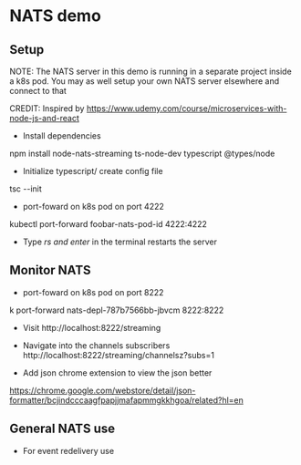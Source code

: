 # NATS demo

## Setup

NOTE: The NATS server in this demo is running in a separate project inside a k8s pod. You may as well setup your own NATS server elsewhere and connect to that

CREDIT: Inspired by https://www.udemy.com/course/microservices-with-node-js-and-react


- Install dependencies

npm install node-nats-streaming ts-node-dev typescript @types/node

- Initialize typescript/ create config file

tsc --init

- port-foward on k8s pod on port 4222

kubectl port-forward foobar-nats-pod-id 4222:4222

- Type *rs and enter* in the terminal restarts the server

## Monitor NATS


- port-foward on k8s pod on port 8222

k port-forward nats-depl-787b7566bb-jbvcm 8222:8222

- Visit http://localhost:8222/streaming

- Navigate into the channels subscribers http://localhost:8222/streaming/channelsz?subs=1

- Add json chrome extension to view the json better

https://chrome.google.com/webstore/detail/json-formatter/bcjindcccaagfpapjjmafapmmgkkhgoa/related?hl=en


## General NATS use

- For event redelivery use 
